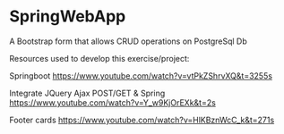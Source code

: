 # SpringWebApp
A Bootstrap form that allows CRUD operations on PostgreSql Db

Resources used to develop this exercise/project:

Springboot
https://www.youtube.com/watch?v=vtPkZShrvXQ&t=3255s

Integrate JQuery Ajax POST/GET & Spring
https://www.youtube.com/watch?v=Y_w9KjOrEXk&t=2s

Footer cards
https://www.youtube.com/watch?v=HlKBznWcC_k&t=271s
